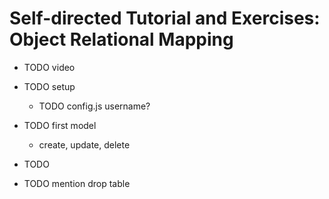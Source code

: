 # Self-directed Tutorial and Exercises: Object Relational Mapping

- TODO video
- TODO setup
    - TODO config.js username?
- TODO first model
    - create, update, delete
- TODO

- TODO mention drop table

